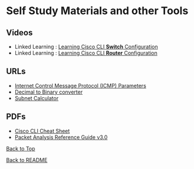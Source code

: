 # Self Study Materials and other Tools

## Videos
* Linked Learning : [Learning Cisco CLI **Switch** Configuration](https://www.linkedin.com/learning/learning-cisco-cli-switch-configuration/configuring-cisco-switches?autoplay=true&contextUrn=urn%3Ali%3AlyndaLearningPath%3A56db22d592015a6c9c8dbc4e&u=73721492)
* Linked Learning : [Learning Cisco CLI **Router** Configuration](https://www.linkedin.com/learning/learning-cisco-cli-router-configuration/welcome?autoplay=true&contextUrn=urn%3Ali%3AlyndaLearningPath%3A56db22d592015a6c9c8dbc4e&u=73721492)

## URLs
* [Internet Control Message Protocol (ICMP) Parameters](https://www.iana.org/assignments/icmp-parameters/icmp-parameters.xhtml)
* [Decimal to Binary converter](https://www.rapidtables.com/convert/number/decimal-to-binary.html)
* [Subnet Calculator](https://www.calculator.net/ip-subnet-calculator.html)

## PDFs
* [Cisco CLI Cheat Sheet](PDFs/Networking-CiscoCCNA.pdf)
* [Packet Analysis Reference Guide v3.0](PDFs/PacketAnalysisReferenceGuidev3.pdf)

[Back to Top](#self-study-materials-and-other-tools)

[Back to README](../README.md)